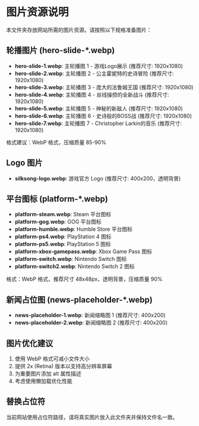 # 图片资源说明

本文件夹存放网站所需的图片资源。请按照以下规格准备图片：

## 轮播图片 (hero-slide-*.webp)
- **hero-slide-1.webp**: 主轮播图 1 - 游戏Logo展示 (推荐尺寸: 1920x1080)
- **hero-slide-2.webp**: 主轮播图 2 - 公主霍妮特的史诗冒险 (推荐尺寸: 1920x1080) 
- **hero-slide-3.webp**: 主轮播图 3 - 庞大的法鲁姆王国 (推荐尺寸: 1920x1080)
- **hero-slide-4.webp**: 主轮播图 4 - 丝线操控的全新战斗 (推荐尺寸: 1920x1080)
- **hero-slide-5.webp**: 主轮播图 5 - 神秘的新敌人 (推荐尺寸: 1920x1080)
- **hero-slide-6.webp**: 主轮播图 6 - 史诗般的BOSS战 (推荐尺寸: 1920x1080)
- **hero-slide-7.webp**: 主轮播图 7 - Christopher Larkin的音乐 (推荐尺寸: 1920x1080)

格式建议：WebP 格式，压缩质量 85-90%

## Logo 图片
- **silksong-logo.webp**: 游戏官方 Logo (推荐尺寸: 400x200，透明背景)

## 平台图标 (platform-*.webp)
- **platform-steam.webp**: Steam 平台图标
- **platform-gog.webp**: GOG 平台图标
- **platform-humble.webp**: Humble Store 平台图标
- **platform-ps4.webp**: PlayStation 4 图标
- **platform-ps5.webp**: PlayStation 5 图标
- **platform-xbox-gamepass.webp**: Xbox Game Pass 图标
- **platform-switch.webp**: Nintendo Switch 图标
- **platform-switch2.webp**: Nintendo Switch 2 图标

格式：WebP 格式，推荐尺寸 48x48px，透明背景，压缩质量 90%

## 新闻占位图 (news-placeholder-*.webp)
- **news-placeholder-1.webp**: 新闻缩略图 1 (推荐尺寸: 400x200)
- **news-placeholder-2.webp**: 新闻缩略图 2 (推荐尺寸: 400x200)

## 图片优化建议
1. 使用 WebP 格式可减小文件大小
2. 提供 2x (Retina) 版本以支持高分辨率屏幕
3. 为重要图片添加 alt 属性描述
4. 考虑使用懒加载优化性能

## 替换占位符
当前网站使用占位符路径，请将真实图片放入此文件夹并保持文件名一致。